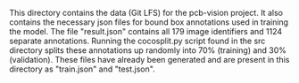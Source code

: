 This directory contains the data (Git LFS) for the pcb-vision project. It also contains the necessary json files for bound box annotations used in training the model. The file "result.json" contains all 179 image identifiers and 1124 separate annotations.
Running the cocosplit.py script found in the src directory splits these annotations up randomly into 70% (training) and 30% (validation). These files have already been generated and are present in this directory as "train.json" and "test.json".
